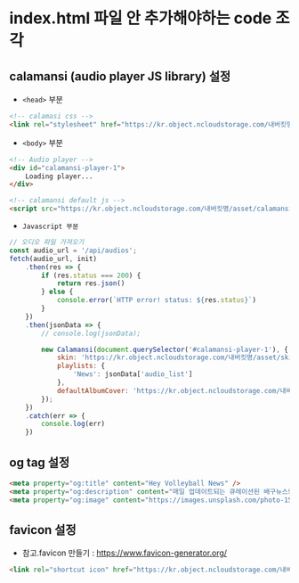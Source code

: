 # index.html 파일 안 추가해야하는 code 조각
## calamansi (audio player JS library) 설정
- `<head>` 부분
```html
<!-- calamasi css -->
<link rel="stylesheet" href="https://kr.object.ncloudstorage.com/내버킷명/asset/calamansi.min.css">
```
- `<body>` 부분
```html
<!-- Audio player -->
<div id="calamansi-player-1">
    Loading player...
</div>

<!-- calamansi default js -->
<script src="https://kr.object.ncloudstorage.com/내버킷명/asset/calamansi.min.js"></script>
```

- `Javascript 부분`
```javascript
// 오디오 파일 가져오기
const audio_url = '/api/audios';
fetch(audio_url, init)
    .then(res => {
        if (res.status === 200) {
            return res.json()
        } else {
            console.error(`HTTP error! status: ${res.status}`)
        }
    })
    .then(jsonData => {
        // console.log(jsonData);

        new Calamansi(document.querySelector('#calamansi-player-1'), {
            skin: 'https://kr.object.ncloudstorage.com/내버킷명/asset/skins',
            playlists: {
                'News': jsonData['audio_list']
            },
            defaultAlbumCover: 'https://kr.object.ncloudstorage.com/내버킷명/asset/skins/default-album-cover.png',
        });
    })
    .catch(err => {
        console.log(err)
    })
```

## og tag 설정
```html
<meta property="og:title" content="Hey Volleyball News" />
<meta property="og:description" content="매일 업데이트되는 큐레이션된 배구뉴스와 음성 오디오북" />
<meta property="og:image" content="https://images.unsplash.com/photo-1588492069485-d05b56b2831d?ixid=MnwxMjA3fDB8MHxwaG90by1wYWdlfHx8fGVufDB8fHx8&ixlib=rb-1.2.1&auto=format&fit=crop&w=1051&q=80" />
```

## favicon 설정
- 참고.favicon 만들기 : https://www.favicon-generator.org/
```html
<link rel="shortcut icon" href="https://kr.object.ncloudstorage.com/내버킷명/asset/favicon.ico" type="image/x-icon">
```

